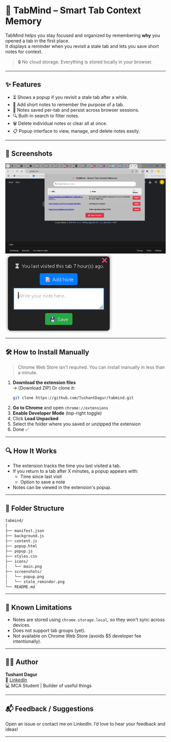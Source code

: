 # 🧠 TabMind – Smart Tab Context Memory

TabMind helps you stay focused and organized by remembering **why** you opened a tab in the first place.  
It displays a reminder when you revisit a stale tab and lets you save short notes for context.

> 🔒 No cloud storage. Everything is stored locally in your browser.

---

## ✨ Features

- ⏳ Shows a popup if you revisit a stale tab after a while.
- 📝 Add short notes to remember the purpose of a tab.
- 💾 Notes saved per-tab and persist across browser sessions.
- 🔍 Built-in search to filter notes.
- 🗑 Delete individual notes or clear all at once.
- 📋 Popup interface to view, manage, and delete notes easily.

---

## 📸 Screenshots

![popup screenshot](screenshots/popup.png)
![stale tab reminder](screenshots/stale_reminder.png)

---

## 🛠 How to Install Manually

> Chrome Web Store isn't required. You can install manually in less than a minute.

1. **Download the extension files**  
   → [Download ZIP]
   Or clone it:
   ```bash
   git clone https://github.com/TushantDagur/tabmind.git
   ```
2. **Go to Chrome** and open `chrome://extensions`
3. **Enable Developer Mode** (top-right toggle)
4. Click **Load Unpacked**
5. Select the folder where you saved or unzipped the extension
6. Done ✅

---

## 🔍 How It Works

- The extension tracks the time you last visited a tab.
- If you return to a tab after X minutes, a popup appears with:
  - Time since last visit
  - Option to save a note
- Notes can be viewed in the extension's popup.

---

## 📁 Folder Structure

```
tabmind/
│
├── manifest.json
├── background.js
├── content.js
├── popup.html
├── popup.js
├── styles.css
├── icons/
│   └── main.png
├── screenshots/
│   └── popup.png
│   └── stale_reminder.png
└── README.md
```

---

## 📢 Known Limitations

- Notes are stored using `chrome.storage.local`, so they won't sync across devices.
- Does not support tab groups (yet).
- Not available on Chrome Web Store (avoids $5 developer fee intentionally).

---

## 🧑‍💻 Author

**Tushant Dagur**  
🔗 [LinkedIn](https://www.linkedin.com/in/tushant-dagur-915bb11bb)  
💻 MCA Student | Builder of useful things

---

## 📬 Feedback / Suggestions

Open an issue or contact me on LinkedIn. I’d love to hear your feedback and ideas!

---
